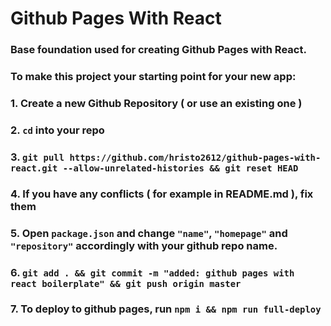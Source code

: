 # Github Pages With React


### Base foundation used for creating Github Pages with React.


### To make this project your starting point for your new app:


### 1. Create a new Github Repository ( or use an existing one )

### 2. `cd` into your repo

### 3. `git pull https://github.com/hristo2612/github-pages-with-react.git --allow-unrelated-histories && git reset HEAD`

### 4. If you have any conflicts ( for example in README.md ), fix them

### 5. Open `package.json` and change `"name"`, `"homepage"` and `"repository"` accordingly with your github repo name.

### 6. `git add . && git commit -m "added: github pages with react boilerplate" && git push origin master`

### 7. To deploy to github pages, run `npm i && npm run full-deploy`
